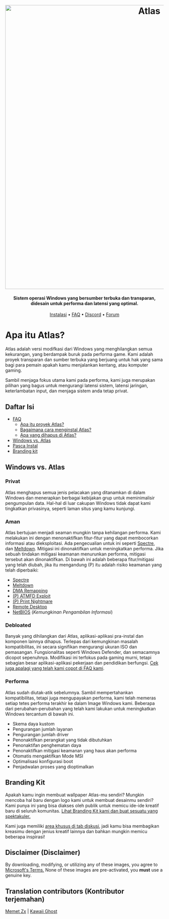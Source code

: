 <h1 align="center">
  <br>
  <a href="http://atlasos.net"><img src="https://i.imgur.com/xV08gIt.png" alt="Atlas" width="900"></a>
</h1>
<h4 align="center">Sistem operasi Windows yang bersumber terbuka dan transparan, didesain untuk performa dan latensi yang optimal.</h4>

<p align="center">
  <a href="https://github.com/Atlas-OS/Atlas/wiki/2.-Installing">Instalasi</a>
  •
  <a href="https://github.com/Atlas-OS/Atlas/wiki/1.-FAQ#contents">FAQ</a>
  •
  <a href="https://discord.com/servers/atlas-795710270000332800" target="_blank">Discord</a>
  •
  <a href="https://forum.atlasos.net">Forum</a>
</p>


# Apa itu Atlas?

Atlas adalah versi modifkasi dari Windows yang menghilangkan semua kekurangan, yang berdampak buruk pada performa game. Kami adalah proyek transparan dan sumber terbuka yang berjuang untuk hak yang sama bagi para pemain apakah kamu menjalankan kentang, atau komputer gaming.

Sambil menjaga fokus utama kami pada performa, kami juga merupakan pilihan yang bagus untuk mengurangi latensi sistem, latensi jaringan, keterlambatan input, dan menjaga sistem anda tetap privat.

## Daftar Isi

- [FAQ](https://github.com/Atlas-OS/Atlas/wiki/1.-FAQ)
  - [Apa itu proyek Atlas?](https://github.com/Atlas-OS/Atlas/wiki/1.-FAQ#11-what-is-the-atlas-project)
  - [Bagaimana cara menginstal Atlas?](https://github.com/Atlas-OS/Atlas/wiki/1.-FAQ#12-how-do-i-install-atlas-os)
  - [Apa yang dihapus di Atlas?](https://github.com/Atlas-OS/Atlas/wiki/1.-FAQ#13-whats-removed-in-atlas-os)
- <a href="#windows-vs-atlas">Windows vs. Atlas</a>
- [Pasca Instal](https://github.com/Atlas-OS/Atlas/wiki/3.-Post-Install)
- [Branding kit](https://github.com/Atlas-OS/Atlas/blob/main/img/brand-kit.zip?raw=true)

## Windows vs. Atlas

### **Privat**

Atlas menghapus semua jenis pelacakan yang ditanamkan di dalam Windows dan menerapkan berbagai kebijakan grup untuk meminimalisir pengumpulan data. Hal-hal di luar cakupan Windows tidak dapat kami tingkatkan privasinya, seperti laman situs yang kamu kunjungi.

### **Aman**

Atlas bertujuan menjadi seaman mungkin tanpa kehilangan performa. Kami melakukan ini dengan menonaktifkan fitur-fitur yang dapat membocorkan informasi atau dieksploitasi. Ada pengecualian untuk ini seperti [Spectre](https://spectreattack.com/spectre.pdf), dan [Meltdown](https://meltdownattack.com/meltdown.pdf). Mitigasi ini dinonaktifkan untuk meningkatkan performa.
Jika sebuah tindakan mitigasi keamanan menurunkan performa, mitigasi tersebut akan dinonaktifkan.
Di bawah ini adalah beberapa fitur/mitigasi yang telah diubah, jika itu mengandung (P) itu adalah risiko keamanan yang telah diperbaiki:

- [Spectre](https://spectreattack.com/spectre.pdf)
- [Meltdown](https://meltdownattack.com/meltdown.pdf)
- [DMA Remapping](https://docs.microsoft.com/en-us/windows/security/information-protection/kernel-dma-protection-for-thunderbolt)
- [(P) ATMFD Exploit](https://msrc.microsoft.com/update-guide/en-US/vulnerability/CVE-2020-1020)
- [(P) Print Nightmare](https://us-cert.cisa.gov/ncas/current-activity/2021/06/30/printnightmare-critical-windows-print-spooler-vulnerability)
- [Remote Desktop](https://cve.mitre.org/cgi-bin/cvekey.cgi?keyword=Windows+Remote+Desktop)
- [NetBIOS](https://en.wikipedia.org/wiki/NetBIOS) (_Kemungkinan Pengambilan Informasi_)

### **Debloated**

Banyak yang dihilangkan dari Atlas, aplikasi-aplikasi pra-instal dan komponen lainnya dihapus. Terlepas dari kemungkinan masalah kompatibilitas, ini secara signifikan mengurangi ukuran ISO dan pemasangan. Fungsionalitas seperti Windows Defender, dan semacamnya dicopot sepenuhnya. Modifikasi ini terfokus pada gaming murni, tetapi sebagian besar aplikasi-aplikasi pekerjaan dan pendidikan berfungsi. [Cek juga apalagi yang telah kami copot di FAQ kami](https://github.com/Atlas-OS/Atlas/wiki/1.-FAQ#13-whats-removed-in-atlas-os).

### **Performa**

Atlas sudah diutak-atik sebelumnya. Sambil mempertahankan kompatibilitas, tetapi juga mengupayakan performa, kami telah memeras setiap tetes performa terakhir ke dalam Image Windows kami. Beberapa dari perubahan-perubahan yang telah kami lakukan untuk meningkatkan Windows tercantum di bawah ini.

- Skema daya kustom
- Pengurangan jumlah layanan
- Pengurangan jumlah driver
- Penonaktifkan perangkat yang tidak dibutuhkan
- Penonaktifan penghematan daya
- Penonaktifkan mitigasi keamanan yang haus akan performa
- Otomatis mengaktifkan Mode MSI
- Optimalisasi konfigurasi boot
- Penjadwalan proses yang dioptimalkan

## Branding Kit

Apakah kamu ingin membuat wallpaper Atlas-mu sendiri? Mungkin mencoba hal baru dengan logo kami untuk membuat desainmu sendiri? Kami punya ini yang bisa diakses oleh publik untuk memicu ide-ide kreatif baru di seluruh komunitas. [Lihat Branding Kit kami dan buat sesuatu yang spektakuler.](https://github.com/Atlas-OS/Atlas/blob/main/img/brand-kit.zip?raw=true)

Kami juga memiliki [area khusus di tab diskusi](https://github.com/Atlas-OS/Atlas/discussions/categories/community-artwork), jadi kamu bisa membagikan kreasimu dengan jenius kreatif lainnya dan bahkan mungkin memicu beberapa inspirasi!

## Disclaimer (Disclaimer)

By downloading, modifying, or utilizing any of these images, you agree to [Microsoft's Terms.](https://www.microsoft.com/en-us/Useterms/Retail/Windows/10/UseTerms_Retail_Windows_10_English.htm) None of these images are pre-activated, you **must** use a genuine key.

## Translation contributors (Kontributor terjemahan)

[Memet Zx](https://github.com/zxce3) | [Kawaii Ghost](https://github.com/kawaii-ghost)
